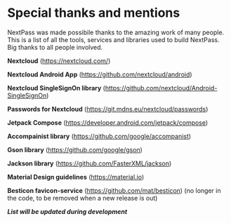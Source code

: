 # Special thanks and mentions

NextPass was made possibile thanks to the amazing work of many people. This is a list of all the tools, services and libraries used to build NextPass. Big thanks to all people involved.

**Nextcloud** (https://nextcloud.com/)

**Nextcloud Android App** (https://github.com/nextcloud/android)

**Nextcloud SingleSignOn library** (https://github.com/nextcloud/Android-SingleSignOn)

**Passwords for Nextcloud** (https://git.mdns.eu/nextcloud/passwords)

**Jetpack Compose** (https://developer.android.com/jetpack/compose)

**Accompainist library** (https://github.com/google/accompanist)

**Gson library** (https://github.com/google/gson)

**Jackson library** (https://github.com/FasterXML/jackson)

**Material Design guidelines** (https://material.io)

**Besticon favicon-service** (https://github.com/mat/besticon) (no longer in the code, to be removed when a new release is out)


***List will be updated during development***
